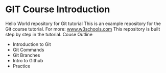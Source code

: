 # GIT Course Introduction
Hello World repository for Git tutorial
This is an example repository for the Git course tutorial.
For more: www.w3schools.com
This repository is built step by step in the tutorial.
Couse Outline
- Introduction to Git
- Git Commands
- Git Branches
- Intro to Github 
- Practice